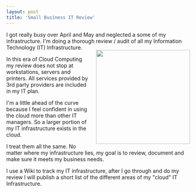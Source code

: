 ```yaml
---
layout: post
title: 'Small Business IT Review'
---
```

I got really busy over April and May and neglected a some of my infrastructure.  I'm doing a thorough review / audit of all my Information Technology (IT) Infrastructure.<img class="alignnone" style="padding: 15px;" title="IT Management" src="http://kinlane-productions.s3.amazonaws.com/information-technology/ITmanagement2.jpg" alt="" width="250" align="right" /><p></p>
In this era of Cloud Computing my review does not stop at workstations, servers and printers.  All services provided by 3rd party providers are included in my IT plan.<p></p>
I'm a little ahead of the curve because I feel confident in using the cloud more than other IT managers.  So a larger portion of my IT infrastructure exists in the cloud.<p></p>
I treat them all the same.  No matter where my infrastructure lies, my goal is to review, document and make sure it meets my business needs.<p></p>
I use a Wiki to track my IT infrastructure, after I go through and do my review I will publish a short list of the different areas of my "cloud" IT Infrastructure.